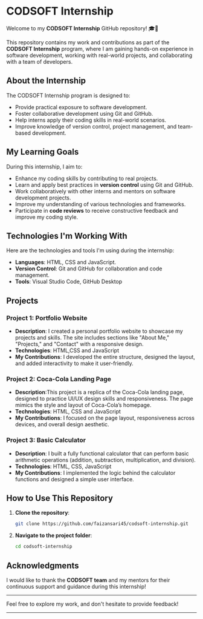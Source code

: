 # CODSOFT Internship

Welcome to my **CODSOFT Internship** GitHub repository! 🎓🚀

This repository contains my work and contributions as part of the **CODSOFT Internship** program, where I am gaining hands-on experience in software development, working with real-world projects, and collaborating with a team of developers.

## About the Internship

The CODSOFT Internship program is designed to:
- Provide practical exposure to software development.
- Foster collaborative development using Git and GitHub.
- Help interns apply their coding skills in real-world scenarios.
- Improve knowledge of version control, project management, and team-based development.

## My Learning Goals

During this internship, I aim to:
- Enhance my coding skills by contributing to real projects.
- Learn and apply best practices in **version control** using Git and GitHub.
- Work collaboratively with other interns and mentors on software development projects.
- Improve my understanding of various technologies and frameworks.
- Participate in **code reviews** to receive constructive feedback and improve my coding style.

## Technologies I'm Working With

Here are the technologies and tools I'm using during the internship:
- **Languages**: HTML, CSS and JavaScript.
- **Version Control**: Git and GitHub for collaboration and code management.
- **Tools**: Visual Studio Code, GitHub Desktop

## Projects

### Project 1: Portfolio Website
- **Description**:  I created a personal portfolio website to showcase my projects and skills. The site includes sections like "About Me," "Projects," and "Contact" with a responsive design.
- **Technologies**: HTML,CSS and JavaScript
- **My Contributions**:  I developed the entire structure, designed the layout, and added interactivity to make it user-friendly.

### Project 2: Coca-Cola Landing Page
- **Description**:This project is a replica of the Coca-Cola landing page, designed to practice UI/UX design skills and responsiveness. The page mimics the style and layout of Coca-Cola’s homepage.
- **Technologies**: HTML, CSS and JavaScript
- **My Contributions**: I focused on the page layout, responsiveness across devices, and overall design aesthetic.

### Project 3: Basic Calculator
- **Description**: I built a fully functional calculator that can perform basic arithmetic operations (addition, subtraction, multiplication, and division).
- **Technologies**: HTML, CSS, JavaScript
- **My Contributions**: I implemented the logic behind the calculator functions and designed a simple user interface.

## How to Use This Repository

1. **Clone the repository**:
   ```bash
   git clone https://github.com/faizansari45/codsoft-internship.git
   ```

2. **Navigate to the project folder**:
   ```bash
   cd codsoft-internship
   ```


## Acknowledgments

I would like to thank the **CODSOFT team** and my mentors for their continuous support and guidance during this internship!

---

Feel free to explore my work, and don't hesitate to provide feedback!

---
